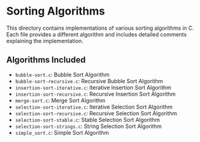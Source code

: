 # Sorting Algorithms

This directory contains implementations of various sorting algorithms in C. Each file provides a different algorithm and includes detailed comments explaining the implementation.

## Algorithms Included

- `bubble-sort.c`: Bubble Sort Algorithm
- `bubble-sort-recursive.c`: Recursive Bubble Sort Algorithm
- `insertion-sort-iterative.c`: Iterative Insertion Sort Algorithm
- `insertion-sort-recursive.c`: Recursive Insertion Sort Algorithm
- `merge-sort.c`: Merge Sort Algorithm
- `selection-sort-iterative.c`: Iterative Selection Sort Algorithm
- `selection-sort-recursive.c`: Recursive Selection Sort Algorithm
- `selection-sort-stable.c`: Stable Selection Sort Algorithm
- `selection-sort-strings.c`: String Selection Sort Algorithm
- `simple_sort.c`: Simple Sort Algorithm
